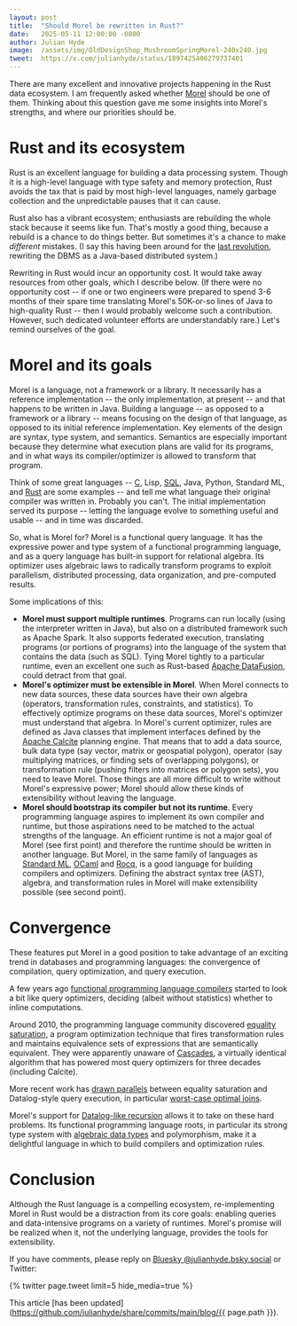 ```yaml
---
layout: post
title:  "Should Morel be rewritten in Rust?"
date:   2025-05-11 12:00:00 -0800
author: Julian Hyde
image:  /assets/img/OldDesignShop_MushroomSpringMorel-240x240.jpg
tweet:  https://x.com/julianhyde/status/1897425406279737401
---
```


There are many excellent and innovative projects happening in the Rust
data ecosystem. I am frequently asked whether
[Morel](https://github.com/hydromatic/morel) should be one of
them. Thinking about this question gave me some insights into Morel's
strengths, and where our priorities should be.

# Rust and its ecosystem

Rust is an excellent language for building a data processing
system. Though it is a high-level language with type safety and memory
protection, Rust avoids the tax that is paid by most high-level
languages, namely garbage collection and the unpredictable pauses that
it can cause.

Rust also has a vibrant ecosystem; enthusiasts are rebuilding the
whole stack because it seems like fun. That's mostly a good thing,
because a rebuild is a chance to do things better. But sometimes it's
a chance to make *different* mistakes. (I say this having been around
for the [last revolution](https://hadoop.apache.org/), rewriting the
DBMS as a Java-based distributed system.)

Rewriting in Rust would incur an opportunity cost. It would take away
resources from other goals, which I describe below. (If there were no
opportunity cost -- if one or two engineers were prepared to spend 3-6
months of their spare time translating Morel's 50K-or-so lines of Java
to high-quality Rust -- then I would probably welcome such a
contribution. However, such dedicated volunteer efforts are
understandably rare.) Let's remind ourselves of the goal.

# Morel and its goals

Morel is a language, not a framework or a library. It necessarily has a
reference implementation -- the only implementation, at present -- and
that happens to be written in Java. Building a language -- as opposed
to a framework or a library -- means focusing on the design of that
language, as opposed to its initial reference implementation.  Key
elements of the design are syntax, type system, and semantics.
Semantics are especially important because they determine what
execution plans are valid for its programs, and in what ways its
compiler/optimizer is allowed to transform that program.

Think of some great languages --
[C](https://web.archive.org/web/20250115055354/https://www.bell-labs.com/usr/dmr/www/chist.html),
Lisp,
[SQL](https://stackoverflow.com/questions/16020999/was-the-original-sql-written-in-assembly-or-c),
Java, Python, Standard ML, and
[Rust](https://en.wikipedia.org/wiki/Rust_(programming_language)#:~:text=During%20the%20early%20years%2C%20the,about%2038%2C000%20lines%20of%20OCaml)
are some examples -- and tell me what language their original compiler
was written in. Probably you can't. The initial implementation served
its purpose -- letting the language evolve to something useful and
usable -- and in time was discarded.

So, what is Morel for? Morel is a functional query language. It has
the expressive power and type system of a functional programming
language, and as a query language has built-in support for relational
algebra. Its optimizer uses algebraic laws to radically transform
programs to exploit parallelism, distributed processing, data
organization, and pre-computed results.

Some implications of this:
* **Morel must support multiple runtimes**. Programs can run locally
  (using the interpreter written in Java), but also on a distributed
  framework such as Apache Spark. It also supports federated
  execution, translating programs (or portions of programs) into the
  language of the system that contains the data (such as SQL).  Tying
  Morel tightly to a particular runtime, even an excellent one such as
  Rust-based [Apache DataFusion](https://datafusion.apache.org/),
  could detract from that goal.
* **Morel's optimizer must be extensible in Morel**. When Morel
  connects to new data sources, these data sources have their own
  algebra (operators, transformation rules, constraints, and
  statistics). To effectively optimize programs on these data sources,
  Morel's optimizer must understand that algebra. In Morel's current
  optimizer, rules are defined as Java classes that implement
  interfaces defined by the
  [Apache Calcite](https://calcite.apache.org/) planning engine.
  That means that to add a data source, bulk data type (say vector,
  matrix or geospatial polygon), operator (say multiplying matrices,
  or finding sets of overlapping polygons), or transformation rule
  (pushing filters into matrices or polygon sets), you need to leave
  Morel.  Those things are all more difficult to write without Morel's
  expressive power; Morel should allow these kinds of extensibility
  without leaving the language.
* **Morel should bootstrap its compiler but not its runtime**. Every
  programming language aspires to implement its own compiler and
  runtime, but those aspirations need to be matched to the actual
  strengths of the language. An efficient runtime is not a major goal
  of Morel (see first point) and therefore the runtime should be written
  in another language. But Morel, in the same family of languages as
  [Standard ML](https://en.wikipedia.org/wiki/ML_(programming_language)),
  [OCaml](https://en.wikipedia.org/wiki/OCaml) and
  [Rocq](https://en.wikipedia.org/wiki/Rocq), is a good language for
  building compilers and optimizers. Defining the abstract syntax tree
  (AST), algebra, and transformation rules in Morel will make
  extensibility possible (see second point).

# Convergence

These features put Morel in a good position to take advantage of an
exciting trend in databases and programming languages: the convergence
of compilation, query optimization, and query execution.

A few years ago
[functional programming language compilers](https://www.microsoft.com/en-us/research/wp-content/uploads/2002/07/inline.pdf)
started to look a bit like query optimizers, deciding (albeit without
statistics) whether to inline computations.

Around 2010, the programming language community discovered
[equality saturation](https://arxiv.org/abs/1012.1802), a program
optimization technique that fires transformation rules and maintains
equivalence sets of expressions that are semantically equivalent. They
were apparently unaware of
[Cascades](https://www.cse.iitb.ac.in/infolab/Data/Courses/CS632/Papers/Cascades-graefe.pdf),
a virtually identical algorithm that has powered most query optimizers
for three decades (including Calcite).

More recent work has
[drawn parallels](https://arxiv.org/abs/2304.04332) between equality
saturation and Datalog-style query execution, in particular
[worst-case optimal joins](https://en.wikipedia.org/wiki/Worst-case_optimal_join_algorithm).

Morel's support for
[Datalog-like recursion](https://github.com/hydromatic/morel/discussions/106)
allows it to take on these hard problems. Its functional programming
language roots, in particular its strong type system with
[algebraic data types](https://en.wikipedia.org/wiki/Algebraic_data_type)
and polymorphism, make it a delightful language in which to build
compilers and optimization rules.

# Conclusion

Although the Rust language is a compelling ecosystem, re-implementing
Morel in Rust would be a distraction from its core goals: enabling
queries and data-intensive programs on a variety of runtimes.  Morel's
promise will be realized when it, not the underlying language,
provides the tools for extensibility.

If you have comments, please reply on
[Bluesky @julianhyde.bsky.social](https://bsky.app/profile/julianhyde.bsky.social)
or Twitter:

<div data_dnt="true">
{% twitter page.tweet limit=5 hide_media=true %}
</div>

This article
[has been updated](https://github.com/julianhyde/share/commits/main/blog/{{ page.path }}).
